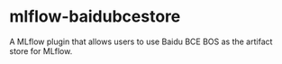 # mlflow-baidubcestore
A MLflow plugin that allows users to use Baidu BCE BOS as the artifact store for MLflow.
